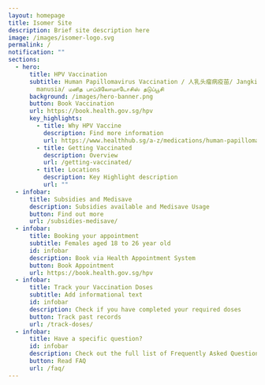 ```yaml
---
layout: homepage
title: Isomer Site
description: Brief site description here
image: /images/isomer-logo.svg
permalink: /
notification: ""
sections:
  - hero:
      title: HPV Vaccination
      subtitle: Human Papillomavirus Vaccination / 人乳头瘤病疫苗/ Jangkitan papilomavirus
        manusia/ மனித பாப்பிலோமாடோசிஸ் தடுப்பூசி
      background: /images/hero-banner.png
      button: Book Vaccination
      url: https://book.health.gov.sg/hpv
      key_highlights:
        - title: Why HPV Vaccine
          description: Find more information
          url: https://www.healthhub.sg/a-z/medications/human-papillomavirus-hpv-vaccine#1
        - title: Getting Vaccinated
          description: Overview
          url: /getting-vaccinated/
        - title: Locations
          description: Key Highlight description
          url: ""
  - infobar:
      title: Subsidies and Medisave
      description: Subsidies available and Medisave Usage
      button: Find out more
      url: /subsidies-medisave/
  - infobar:
      title: Booking your appointment
      subtitle: Females aged 18 to 26 year old
      id: infobar
      description: Book via Health Appointment System
      button: Book Appointment
      url: https://book.health.gov.sg/hpv
  - infobar:
      title: Track your Vaccination Doses
      subtitle: Add informational text
      id: infobar
      description: Check if you have completed your required doses
      button: Track past records
      url: /track-doses/
  - infobar:
      title: Have a specific question?
      id: infobar
      description: Check out the full list of Frequently Asked Questions
      button: Read FAQ
      url: /faq/
---
```

